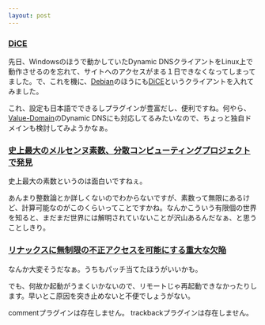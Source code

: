 ```yaml
---
layout: post
---
```

<h3><a href="http://www.hi-ho.ne.jp/yoshihiro_e/dice/">DiCE</a></h3>
<p>先日、Windowsのほうで動かしていたDynamic DNSクライアントをLinux上で動作させるのを忘れて、サイトへのアクセスがまる１日できなくなってしまってました。で、これを機に、<a href="http://www.debian.org/">Debian</a>のほうにも<a href="http://www.hi-ho.ne.jp/yoshihiro_e/dice/">DiCE</a>というクライアントを入れてみました。</p>
<p>これ、設定も日本語でできるしプラグインが豊富だし、便利ですね。何やら、<a href="https://www.value-domain.com/">Value-Domain</a>のDynamic DNSにも対応してるみたいなので、ちょっと独自ドメインも検討してみようかなぁ。</p>
<h3><a href="http://japan.cnet.com/news/ent/story/0,2000047623,20062388,00.htm?ref=rss">史上最大のメルセンヌ素数、分散コンピューティングプロジェクトで発見</a></h3>
<p>史上最大の素数というのは面白いですねぇ。</p>
<p>あんまり整数論とか詳しくないのでわからないですが、素数って無限にあるけど、計算可能なのがこのくらいってことですかね。なんかこういう有限個の世界を知ると、まだまだ世界には解明されていないことが沢山あるんだなぁ、と思うことしきり。</p>
<h3><a href="http://www.hotwired.co.jp/news/news/technology/story/20031203302.html">リナックスに無制限の不正アクセスを可能にする重大な欠陥</a></h3>
<p>なんか大変そうだなぁ。うちもパッチ当てたほうがいいかも。</p>
<p>でも、何故か起動がうまくいかないので、リモートじゃ再起動できなかったりします。早いとこ原因を突き止めないと不便でしょうがない。</p>
<p><span class="error">commentプラグインは存在しません。</span> <span class="error">trackbackプラグインは存在しません。</span> </p>
